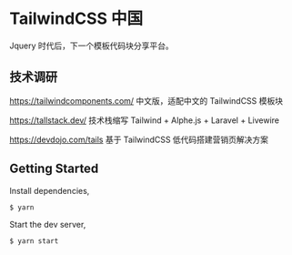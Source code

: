 # TailwindCSS 中国

Jquery 时代后，下一个模板代码块分享平台。

## 技术调研

https://tailwindcomponents.com/ 中文版，适配中文的 TailwindCSS 模板块

https://tallstack.dev/ 技术栈缩写 Tailwind + Alphe.js + Laravel + Livewire

https://devdojo.com/tails 基于 TailwindCSS 低代码搭建营销页解决方案

## Getting Started

Install dependencies,

```bash
$ yarn
```

Start the dev server,

```bash
$ yarn start
```
